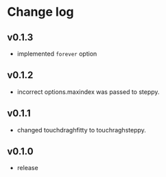 # Change log

## v0.1.3

* implemented `forever` option

## v0.1.2

* incorrect options.maxindex was passed to steppy.

## v0.1.1

* changed touchdraghfitty to touchraghsteppy.

## v0.1.0

* release



